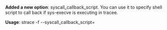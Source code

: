 **Added a new option**: syscall_callback_script. You can use it to specify shell script to call back if sys-execve is executing in tracee.

**Usage**: strace -f --syscall_callback_script=<script> <executable>

**shell script example**:
```bash
#!/usr/bin/bash
#callback script once strace detecting system call execve. input args:
# $1: pid of execve target
# $2: execve targe. eg. /usr/bin/ls
# $3: tcp->flags, tcp is a structure in strace source code. 

#exit 100: let strace detach the target(pid=$1) so that you can attach it by gdb.
#other exit code: don't detach, strace will continue.

echo "tracee pid=$1, arg0(execve)=$2, flags=$3" >> mzhai.txt

bname=$(basename "$2")
if [ "$bname" = "exe2" ]; then
        echo "Found $bname" >> mzhai.txt
        #pause execve target
        kill -19 $1
        #hard code. Notify strace to detach execve target
        exit 100
else
    exit 0
fi

#1. you can use gdb to attach execve target,
#2. then in another session run 'kill -18 $1' to let target continue running.
#3. go back to gdb, enjoy debugging.
```

----------------------Original readme-----------------


strace - the linux syscall tracer
=================================

This is [strace](https://strace.io) -- a diagnostic, debugging and instructional userspace utility with a traditional command-line interface for Linux.  It is used to monitor and tamper with interactions between processes and the Linux kernel, which include system calls, signal deliveries, and changes of process state.  The operation of strace is made possible by the kernel feature known as [ptrace](http://man7.org/linux/man-pages/man2/ptrace.2.html).

strace is released under the terms of [the GNU Lesser General Public License version 2.1 or later](LGPL-2.1-or-later); see the file [COPYING](COPYING) for details.
strace test suite is released under the terms of [the GNU General Public License version 2 or later](tests/GPL-2.0-or-later); see the file [tests/COPYING](tests/COPYING) for details.

See the file [NEWS](NEWS) for information on what has changed in recent versions.

Please read the file [INSTALL-git](INSTALL-git.md) for installation instructions.

Please take a look at [the guide for new contributors](https://strace.io/wiki/NewContributorGuide) if you want to get involved in strace development.

The user discussion and development of strace take place on [the strace mailing list](https://lists.strace.io/mailman/listinfo/strace-devel) -- everyone is welcome to post bug reports, feature requests, comments and patches to strace-devel@lists.strace.io.  The mailing list archives are available at https://lists.strace.io/pipermail/strace-devel/ and other archival sites.

The GIT repository of strace is available at [GitHub](https://github.com/strace/strace/) and [GitLab](https://gitlab.com/strace/strace/).

The latest binary strace packages are available in many repositories, including
[OBS](https://build.opensuse.org/package/show/home:ldv_alt/strace/),
[Fedora rawhide](https://packages.fedoraproject.org/pkgs/strace/), and
[Sisyphus](https://packages.altlinux.org/en/Sisyphus/srpms/strace).

[![CI](https://github.com/strace/strace/workflows/CI/badge.svg?branch=master)](https://github.com/strace/strace/actions?query=workflow:CI+branch:master) [![Code Coverage](https://codecov.io/github/strace/strace/coverage.svg?branch=master)](https://codecov.io/github/strace/strace?branch=master)
